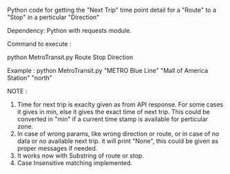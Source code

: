 Python code for getting the "Next Trip" time point detail for a "Route" to a "Stop" in a perticular "Direction"

Dependency: 
Python with requests module.

Command to execute :

python MetroTransit.py Route Stop Direction
  
Example :  python MetroTransit.py "METRO Blue Line" "Mall of America Station" "north"
  
  
NOTE : 

1. Time for next trip is exaclty given as from API response. For some cases it gives in min, else it gives the exact time of next trip. This could be converted in "min" if a current time stamp is available for perticular zone.
2. In case of wrong params, like wrong direction or route, or in case of no data or no available next trip. it will print "None", this could be given as proper messages if needed.
3. It works now with Substring of route or stop.
4. Case Insensitive matching implemented. 

